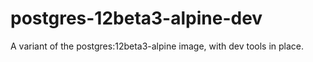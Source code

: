 # postgres-12beta3-alpine-dev
A variant of the postgres:12beta3-alpine image, with dev tools in place.
